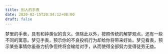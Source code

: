 ```yaml
---
title: 别人的手表
date: 2020-02-15T20:54:12+08:00
draft: false
---
```


梦里的手表，具有和钟类似的含义。但除此以外，按照传统的解梦观点，还有一些不同的寓意。梦见手表，预示你的不良投机行为却给你将带来好处。梦见看表，预示某些事情你虽奋力抗争但终将会输给对手，从而使得全部努力变得徒劳无益。